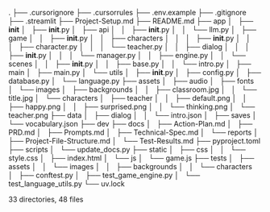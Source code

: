 .
├── .cursorignore
├── .cursorrules
├── .env.example
├── .gitignore
├── .streamlit
├── Project-Setup.md
├── README.md
├── app
│   ├── __init__
│   ├── __init__.py
│   ├── api
│   │   ├── __init__.py
│   │   └── llm.py
│   ├── game
│   │   ├── __init__.py
│   │   ├── characters
│   │   │   ├── __init__.py
│   │   │   ├── character.py
│   │   │   └── teacher.py
│   │   ├── dialog
│   │   │   ├── __init__.py
│   │   │   └── manager.py
│   │   ├── engine.py
│   │   └── scenes
│   │       ├── __init__.py
│   │       ├── base.py
│   │       └── intro.py
│   ├── main
│   ├── main.py
│   └── utils
│       ├── __init__.py
│       ├── config.py
│       ├── database.py
│       └── language.py
├── assets
│   ├── audio
│   ├── fonts
│   └── images
│       ├── backgrounds
│       │   ├── classroom.jpg
│       │   └── title.jpg
│       └── characters
│           ├── teacher
│           │   ├── default.png
│           │   ├── happy.png
│           │   ├── surprised.png
│           │   └── thinking.png
│           └── teacher.png
├── data
│   ├── dialog
│   │   └── intro.json
│   ├── saves
│   └── vocabulary.json
├── dev
├── docs
│   ├── Action-Plan.md
│   ├── PRD.md
│   ├── Prompts.md
│   ├── Technical-Spec.md
│   └── reports
│       ├── Project-File-Structure.md
│       └── Test-Results.md
├── pyproject.toml
├── scripts
│   └── update_docs.py
├── static
│   ├── css
│   │   └── style.css
│   ├── index.html
│   └── js
│       └── game.js
├── tests
│   ├── assets
│   │   └── images
│   │       ├── backgrounds
│   │       └── characters
│   ├── conftest.py
│   ├── test_game_engine.py
│   └── test_language_utils.py
└── uv.lock

33 directories, 48 files
